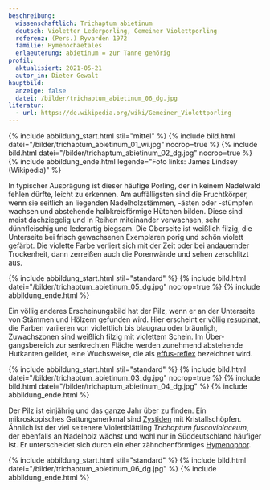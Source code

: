 ```yaml
---
beschreibung:
  wissenschaftlich: Trichaptum abietinum
  deutsch: Violetter Lederporling, Gemeiner Violettporling
  referenz: (Pers.) Ryvarden 1972
  familie: Hymenochaetales
  erlaeuterung: abietinum = zur Tanne gehörig
profil:
  aktualisiert: 2021-05-21
  autor_in: Dieter Gewalt
hauptbild:
  anzeige: false
  datei: /bilder/trichaptum_abietinum_06_dg.jpg
literatur:
  - url: https://de.wikipedia.org/wiki/Gemeiner_Violettporling
---
```

{% include abbildung_start.html stil="mittel" %}
{% include bild.html datei="/bilder/trichaptum_abietinum_01_wi.jpg" nocrop=true %}
{% include bild.html datei="/bilder/trichaptum_abietinum_02_dg.jpg" nocrop=true %}
{% include abbildung_ende.html legende="Foto links: James Lindsey (Wikipedia)" %}

In typischer Ausprägung ist dieser häufige Porling, der in keinem Nadelwald fehlen dürfte, leicht zu erkennen. Am auffälligsten sind die Fruchtkörper, wenn sie seitlich an liegenden Nadelholzstämmen, -ästen oder -stümpfen wachsen und abstehende halbkreisförmige Hütchen bilden. Diese sind meist dachziegelig und in Reihen miteinander verwachsen, sehr dünnfleischig und lederartig biegsam. Die Oberseite ist weißlich filzig, die Unterseite bei frisch gewachsenen Exemplaren porig und schön violett gefärbt. Die violette Farbe verliert sich mit der Zeit oder bei andauernder Trockenheit, dann zerreißen auch die Porenwände und sehen zerschlitzt aus.

{% include abbildung_start.html stil="standard" %}
{% include bild.html datei="/bilder/trichaptum_abietinum_05_dg.jpg" nocrop=true %}
{% include abbildung_ende.html %}

Ein völlig anderes Erscheinungsbild hat der Pilz, wenn er an der Unterseite von Stämmen und Hölzern gefunden wird. Hier erscheint er völlig [resupinat](resupinat "Glossar"), die Farben variieren von violettlich bis blaugrau oder bräunlich, Zuwachszonen sind weißlich filzig mit violettem Schein. Im Über-gangsbereich zur senkrechten Fläche werden zunehmend abstehende Hutkanten geildet, eine Wuchsweise, die als [effus-reflex](effus-reflex "Glossar") bezeichnet wird.

{% include abbildung_start.html stil="standard" %}
{% include bild.html datei="/bilder/trichaptum_abietinum_03_dg.jpg" nocrop=true %}
{% include bild.html datei="/bilder/trichaptum_abietinum_04_dg.jpg" %}
{% include abbildung_ende.html %}

Der Pilz ist einjährig und das ganze Jahr über zu finden. Ein mikroskopisches Gattungsmerkmal sind [Zystiden](Zystiden "Glossar") mit Kristallschöpfen. Ähnlich ist der viel seltenere Violettblättling *Trichaptum fuscoviolaceum*, der ebenfalls an Nadelholz wächst und wohl nur in Süddeutschland häufiger ist. Er unterscheidet sich durch ein eher zähnchenförmiges [Hymenophor](Hymenophor "Glossar").

{% include abbildung_start.html stil="standard" %}
{% include bild.html datei="/bilder/trichaptum_abietinum_06_dg.jpg" %}
{% include abbildung_ende.html %}